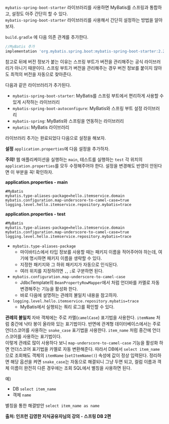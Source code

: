 `mybatis-spring-boot-starter` 라이브러리를 사용하면 MyBatis를 스프링과 통합하고, 설정도 아주 간단히 할 수 있다.  
`mybatis-spring-boot-starter` 라이브러리를 사용해서 간단히 설정하는 방법을 알아보자.

`build.gradle` 에 다음 의존 관계를 추가한다.
```groovy
//MyBatis 추가  
implementation 'org.mybatis.spring.boot:mybatis-spring-boot-starter:2.2.0'
```

참고로 뒤에 버전 정보가 붙는 이유는 스프링 부트가 버전을 관리해주는 공식 라이브러리가 아니기 때문이다. 스프링 부트가 버전을 관리해주는 경우 버전 정보를 붙이지 않아도 최적의 버전을 자동으로 찾아준다.

다음과 같은 라이브러리가 추가된다.  
- `mybatis-spring-boot-starter`: MyBatis를 스프링 부트에서 편리하게 사용할 수 있게 시작하는 라이브러리  
- `mybatis-spring-boot-autoconfigure`: MyBatis와 스프링 부트 설정 라이브러리
- `mybatis-spring`: MyBatis와 스프링을 연동하는 라이브러리  
- `mybatis`: MyBatis 라이브러리

라이브러리 추가는 완료되었다 다음으로 설정을 해보자.

**설정**
`application.properties`에 다음 설정을 추가하자.

**주의!**
웹 애플리케이션을 실행하는 `main`, 테스트를 실행하는 `test` 각 위치의 `application.properties`를 모두 수정해주어야 한다.
설정을 변경해도 반영이 안된다면 이 부분을 꼭! 확인하자.

**application.properties - main**
```properties
#MyBatis
mybatis.type-aliases-package=hello.itemservice.domain
mybatis.configuration.map-underscore-to-camel-case=true
logging.level.hello.itemservice.repository.mybatis=trace
```

**application.properties - test**
```properties
#MyBatis
mybatis.type-aliases-package=hello.itemservice.domain
mybatis.configuration.map-underscore-to-camel-case=true
logging.level.hello.itemservice.repository.mybatis=trace
```

- `mybatis.type-aliases-package`
	- 마이바티스에서 타입 정보를 사용할 때는 패키지 이름을 적어주어야 하는데, 여기에 명시하면 패키지 이름을 생략할 수 있다.
	- 지정한 패키지와 그 하위 패키지가 자동으로 인식된다.
	- 여러 위치를 지정하려면 `,`, `;`로 구분하면 된다.
- `mybatis.configuration.map-underscore-to-camel-case`  
	- JdbcTemplate의 `BeanPropertyRowMapper`에서 처럼 언더바를 카멜로 자동 변경해주는 기능을 활성화 한다.
	- 바로 다음에 설명하는 관례의 불일치 내용을 참고하자.
- `logging.level.hello.itemservice.repository.mybatis=trace`
	- MyBatis에서 실행되는 쿼리 로그를 확인할 수 있다.

**관례의 불일치**
자바 객체에는 주로 카멜(`camelCase`) 표기법을 사용한다. `itemName` 처럼 중간에 낙타 봉이 올라와 있는 표기법이다.
반면에 관계형 데이터베이스에서는 주로 언더스코어를 사용하는 `snake_case` 표기법을 사용한다.
`item_name` 처럼 중간에 언더스코어를 사용하는 표기법이다.  
이렇게 관례로 많이 사용하다 보니 `map-underscore-to-camel-case` 기능을 활성화 하면 언더스코어 표기법을 카멜로 자동 변환해준다.
따라서 DB에서 `select item_name`으로 조회해도 객체의 `itemName` (`setItemName()`) 속성에 값이 정상 입력된다.
정리하면 해당 옵션을 켜면 `snake_case`는 자동으로 해결되니 그냥 두면 되고, 컬럼 이름과 객체 이름이 완전히 다른 경우에는 조회 SQL에서 별칭을 사용하면 된다.

예)
- DB `select item_name`
- 객체 `name`

별칭을 통한 해결방안
`select item_name as name`

__출처: 인프런 김영한 지식공유자님의 강의 - 스프링 DB 2편__